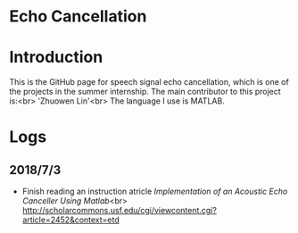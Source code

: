 Echo Cancellation
======

# Introduction
This is the GitHub page for speech signal echo cancellation, which is one of the projects in the summer internship.
The main contributor to this project is:\<br>
'Zhuowen Lin'\<br>
The language I use is MATLAB.

# Logs
## 2018/7/3
* Finish reading an instruction atricle *Implementation of an Acoustic Echo Canceller Using Matlab*\<br> http://scholarcommons.usf.edu/cgi/viewcontent.cgi?article=2452&context=etd
